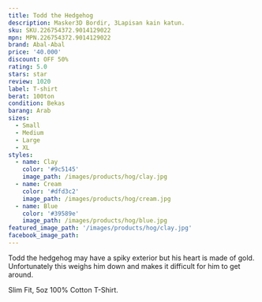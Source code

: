 ```yaml
---
title: Todd the Hedgehog
description: Masker3D Bordir, 3Lapisan kain katun.
sku: SKU.226754372.9014129022
mpn: MPN.226754372.9014129022
brand: Abal-Abal
price: '40.000'
discount: OFF 50%
rating: 5.0
stars: star
review: 1020
label: T-shirt
berat: 100ton
condition: Bekas
barang: Arab
sizes:
  - Small
  - Medium
  - Large
  - XL
styles:
  - name: Clay
    color: '#9c5145'
    image_path: /images/products/hog/clay.jpg
  - name: Cream
    color: '#dfd3c2'
    image_path: /images/products/hog/cream.jpg
  - name: Blue
    color: '#39589e'
    image_path: /images/products/hog/blue.jpg
featured_image_path: '/images/products/hog/clay.jpg'
facebook_image_path:
---
```


Todd the hedgehog may have a spiky exterior but his heart is made of gold. Unfortunately this weighs him down and makes it difficult for him to get around.

Slim Fit, 5oz 100% Cotton T-Shirt.
